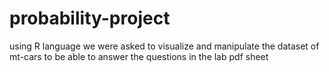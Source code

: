 # probability-project
using R language we were asked to visualize and manipulate the dataset of mt-cars to be able to answer the questions in the lab pdf sheet
